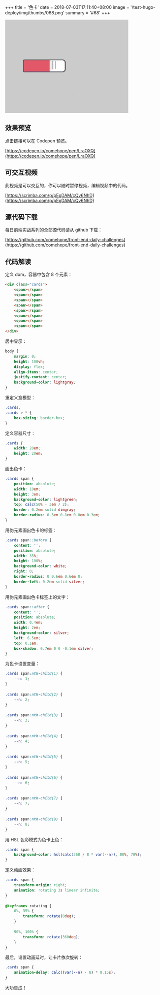 +++
title = '色卡'
date = 2018-07-03T17:11:40+08:00
image = '/test-hugo-deploy/img/thumbs/068.png'
summary = '#68'
+++

![](./work.gif)

## 效果预览

点击链接可以在 Codepen 预览。

[https://codepen.io/comehope/pen/LraOXQ](https://codepen.io/comehope/pen/LraOXQ)

## 可交互视频

此视频是可以交互的，你可以随时暂停视频，编辑视频中的代码。

[https://scrimba.com/p/pEgDAM/cQv6NhD](https://scrimba.com/p/pEgDAM/cQv6NhD)

## 源代码下载

每日前端实战系列的全部源代码请从 github 下载：

[https://github.com/comehope/front-end-daily-challenges](https://github.com/comehope/front-end-daily-challenges)

## 代码解读

定义 dom，容器中包含 8 个元素：
```html
<div class="cards">
    <span></span>
    <span></span>
    <span></span>
    <span></span>
    <span></span>
    <span></span>
    <span></span>
    <span></span>
</div>
```

居中显示：
```css
body {
    margin: 0;
    height: 100vh;
    display: flex;
    align-items: center;
    justify-content: center;
    background-color: lightgray;
}
```

重定义盒模型：
```css
.cards,
.cards > * {
    box-sizing: border-box;
}
```

定义容器尺寸：
```css
.cards {
    width: 20em;
    height: 20em;
}
```

画出色卡：
```css
.cards span {
    position: absolute;
    width: 10em;
    height: 3em;
    background-color: lightgreen;
    top: calc(50% - 3em / 2);
    border: 0.2em solid dimgray;
    border-radius: 0.3em 0.8em 0.8em 0.3em;
}
```

用伪元素画出色卡的标签：
```css
.cards span::before {
    content: '';
    position: absolute;
    width: 35%;
    height: 100%;
    background-color: white;
    right: 0;
    border-radius: 0 0.6em 0.6em 0;
    border-left: 0.2em solid silver;
}
```

用伪元素画出色卡标签上的文字：
```css
.cards span::after {
    content: '';
    position: absolute;
    width: 0.4em;
    height: 2em;
    background-color: silver;
    left: 6.5em;
    top: 0.1em;
    box-shadow: 0.7em 0 0 -0.1em silver;
}
```

为色卡设置变量：
```css
.cards span:nth-child(1) {
    --n: 1;
}

.cards span:nth-child(2) {
    --n: 2;
}

.cards span:nth-child(3) {
    --n: 3;
}

.cards span:nth-child(4) {
    --n: 4;
}

.cards span:nth-child(5) {
    --n: 5;
}

.cards span:nth-child(6) {
    --n: 6;
}

.cards span:nth-child(7) {
    --n: 7;
}

.cards span:nth-child(8) {
    --n: 8;
}
```

用 HSL 色彩模式为色卡上色：
```css
.cards span {
    background-color: hsl(calc(360 / 8 * var(--n)), 80%, 70%);
}
```

定义动画效果：
```css
.cards span {
    transform-origin: right;
    animation: rotating 3s linear infinite;
}

@keyframes rotating {
    0%, 35% {
        transform: rotate(0deg);
    }

    90%, 100% {
        transform: rotate(360deg);
    }
}
```

最后，设置动画延时，让卡片依次旋转：
```css
.cards span {
    animation-delay: calc((var(--n) - 8) * 0.15s);
}
```

大功告成！
